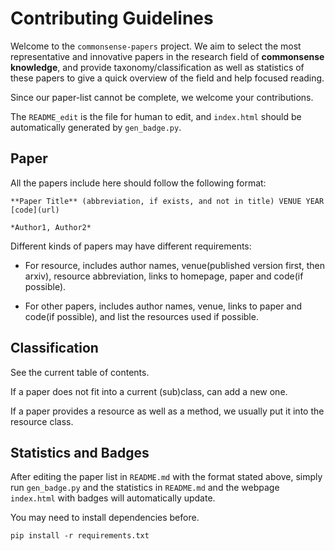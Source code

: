 # Contributing Guidelines

Welcome to the `commonsense-papers` project. We aim to select the most representative and innovative papers in the research field of **commonsense knowledge**, and provide taxonomy/classification as well as statistics of these papers to give a quick overview of the field and help focused reading.

Since our paper-list cannot be complete, we welcome your contributions. 

The `README_edit` is the file for human to edit, and `index.html` should be automatically generated by `gen_badge.py`.

## Paper

All the papers include here should follow the following format: 

```
**Paper Title** (abbreviation, if exists, and not in title) VENUE YEAR [code](url)

*Author1, Author2*
```

Different kinds of papers may have different requirements: 

- For resource, includes author names, venue(published version first, then arxiv), resource abbreviation, links to homepage, paper and code(if possible).

- For other papers, includes author names, venue, links to paper and code(if possible), and list the resources used if possible.

## Classification

See the current table of contents.

If a paper does not fit into a current (sub)class, can add a new one.

If a paper provides a resource as well as a method, we usually put it into the resource class.

## Statistics and Badges

After editing the paper list in `README.md` with the format stated above, simply run `gen_badge.py` and the statistics in `README.md` and the webpage `index.html` with badges will automatically update.

You may need to install dependencies before. 

```
pip install -r requirements.txt
```